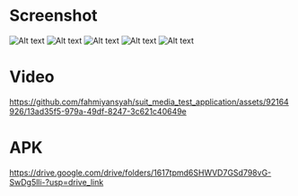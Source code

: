 # Screenshot

![Alt text](https://github.com/fahmiyansyah/suit_media_test_application/blob/main/assets/images/WhatsApp%20Image%202023-12-25%20at%2009.49.00.jpeg)
![Alt text](https://github.com/fahmiyansyah/suit_media_test_application/blob/main/assets/images/WhatsApp%20Image%202023-12-25%20at%2009.49.01%20(1).jpeg)
![Alt text](https://github.com/fahmiyansyah/suit_media_test_application/blob/main/assets/images/WhatsApp%20Image%202023-12-25%20at%2009.49.01%20(2).jpeg)
![Alt text](https://github.com/fahmiyansyah/suit_media_test_application/blob/main/assets/images/WhatsApp%20Image%202023-12-25%20at%2009.49.01.jpeg)
![Alt text](https://github.com/fahmiyansyah/suit_media_test_application/blob/main/assets/images/WhatsApp%20Image%202023-12-25%20at%2009.49.02.jpeg)

# Video

https://github.com/fahmiyansyah/suit_media_test_application/assets/92164926/13ad35f5-979a-49df-8247-3c621c40649e

# APK
https://drive.google.com/drive/folders/1617tpmd6SHWVD7GSd798vG-SwDg5lli-?usp=drive_link

